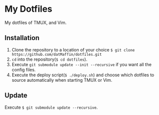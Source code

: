 # My Dotfiles
My dotfiles of TMUX, and Vim. 

## Installation
1. Clone the repository to a location of your choice 
   ```$ git clone https://github.com/datMaffin/dotfiles.git```
2. ```cd``` into the repository(```$ cd dotfiles```). 
3. Execute ```git submodule update --init --recursive``` if you want all the 
   config files.
4. Execute the deploy script(```$ ./deploy.sh```) and choose which dotfiles to 
   source automatically when starting TMUX or Vim.

## Update
Execute ```$ git submodule update --recursive```.
